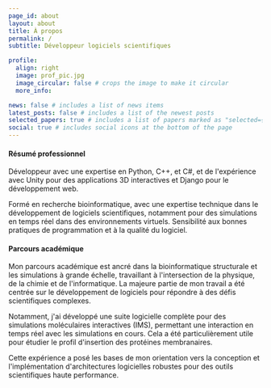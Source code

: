 ```yaml
---
page_id: about
layout: about
title: À propos
permalink: /
subtitle: Développeur logiciels scientifiques

profile:
  align: right
  image: prof_pic.jpg
  image_circular: false # crops the image to make it circular
  more_info:

news: false # includes a list of news items
latest_posts: false # includes a list of the newest posts
selected_papers: true # includes a list of papers marked as "selected={true}"
social: true # includes social icons at the bottom of the page
---
```

#### Résumé professionnel
Développeur avec une expertise en Python, C++, et C#, et de l'expérience avec 
Unity pour des applications 3D interactives et Django pour le développement web.

Formé en recherche bioinformatique, avec une expertise technique dans le 
développement de logiciels scientifiques, notamment pour des simulations en 
temps réel dans des environnements virtuels. Sensibilité aux bonnes pratiques 
de programmation et à la qualité du logiciel.

#### Parcours académique
Mon parcours académique est ancré dans la bioinformatique structurale et les 
simulations à grande échelle, travaillant à l'intersection de la physique, de 
la chimie et de l'informatique. La majeure partie de mon travail a été centrée 
sur le développement de logiciels pour répondre à des défis scientifiques 
complexes.

Notamment, j'ai développé une suite logicielle complète pour des simulations 
moléculaires interactives (IMS), permettant une interaction en temps réel avec 
les simulations en cours. Cela a été particulièrement utile pour étudier le 
profil d'insertion des protéines membranaires.

Cette expérience a posé les bases de mon orientation vers la conception et 
l'implémentation d'architectures logicielles robustes pour des outils 
scientifiques haute performance.
